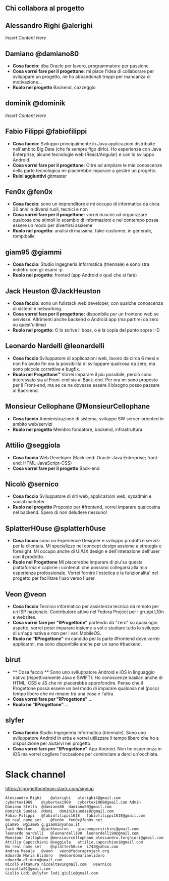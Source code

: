 ## Chi collabora al progetto

## Alessandro Righi @alerighi
*Insert Content Here*

## Damiano @damiano80
* **Cosa faccio**: dba Oracle per lavoro, programmatore per passione
* **Cosa vorrei fare per il progettone**: mi piace l'idea di collaborare per sviluppare un progetto, ne ho abbandonati troppi per mancanza di motivazione...
* **Ruolo nel progetto** Backend, cazzeggio 

## dominik @dominik 
*Insert Content Here*

## Fabio Filippi @fabiofilippi
* **Cosa faccio**: Sviluppo principalmente in Java applicazioni distribuite nell'ambito Big Data (che fa sempre figo dirlo). Ho esperienza con Java Enterprise,  alcune tecnologie web (React/Angular) e con lo sviluppo Android.
* **Cosa vorrei fare per il progettone**: Oltre ad ampliare le mie conoscenze nella parte tecnologica mi piacerebbe imparare a gestire un progetto.
* **Ruloi aggiuntivi** gitmaster


## Fen0x @fen0x
* **Cosa faccio**: sono un imprenditore e mi occupo di informatica da circa 30 anni in diversi ruoli, tecnici e non
* **Cosa vorrei fare per il progettone**: vorrei riuscire ad organizzare qualcosa che stimoli lo scambio di informazioni e nel contempo possa essere un modo per divertirsi assieme
*  **Ruolo nel progetto**: analisi di massima, fake-customer, in generale, rompiballe


## giam95 @giammi 
* **Cosa faccio**: Studio Ingegneria Informatica (triennale) e sono stra indietro con gli esami :p
* **Ruolo nel progetto**: fronted (app Android o quel che si farà)

## Jack Heuston @JackHeuston
* **Cosa faccio:** sono un fullstack web developer, con qualche conoscenza di sistemi e networking.
* **Cosa vorrei fare per il progettone:** disponibile per un frontend web se servisse. Altrimenti anche backend o Android app (ma partirei da zero su quest'ultima)
* **Ruolo nel progetto:** O lo scrive il boss, o è la copia del punto sopra :-D

## Leonardo Nardelli @leonardelli 
* **Cosa faccio** Sviluppatore di applicazioni web, lavoro da circa 6 mesi e non ho avuto fin ora la possibilità di sviluppare qualcosa da zero, ma sono piccole correttive e bugfix.
* **Ruolo nel Progettone™** Vorrei imparare il più possibile, perciò sono interessato sia al Front-end sia al Back-end. Per ora mi sono proposto per il Front-end, ma se ce ne dovesse essere il bisogno posso passare al Back-end.

## Monsieur Cellophane @MonsieurCellophane
* **Cosa faccio** Amministrazione di sistema, sviluppo SW server-oriented in ambito web/servizi
* **Ruolo nel progetto** Membro fondatore, backend, infrastruttura. 

## Attilio @seggiola
* **Cosa faccio** Web Developer (Back-end: Oracle-Java Enterprise; front-end: HTML-JavaScript-CSS)
* **Cosa vorrei fare per il progetto** Back-end

## Nicolò @sernico
* **Cosa faccio** Sviluppatore di siti web, applicazioni web, sysadmin e social marketer
* **Ruolo nel progetto** Proposto per #frontend, vorrei imparare qualcosina nel backend. Spero di non deludere nessuno!

## SplatterH0use @splatterh0use
* **Cosa faccio** sono un Experience Designer e sviluppo prodotti e servizi per la clientala. Mi specializzo nel concept design assieme a strategia e foresight. Mi occupo anche di UI/UX design e dell'interazione dell'user con il prodotto.
* **Ruole nel Progettone** Mi piacerebbe imparare di piu'su questa piattaforma e capirne i contenuti che possono collegarsi alla mia esperienza professionale. Vorrei fornire l'estetica e la funzionalita' nel progetto per facilitare l'uso verso l'user. 

## Veon  @veon

* **Cosa faccio** Tecnico informatico per assistenza tecnica da remoto per un ISP nazionale. Contributore attivo nel Fedora Project per i gruppi L10n e websites.
* **Cosa vorrei fare per "IlProgettone"** partendo da "zero" su quasi ogni aspetto, vorrei poter imparare insieme a voi e studiare tutto lo sviluppo di un'app nativa e non per i vari MobileOS.
* **Ruolo ne "IlProgettone"** mi candido per la parte #frontend dove vorrei applicarmi, ma sono disponibile anche per un sano #backend.

## birut
* ** Cosa faccio ** Sono uno sviluppatore Android e iOS in linguaggio nativo (rispettivamente Java e SWIFT). 
Ho conoscenze basilari anche di HTML, CSS e JS che mi piacerebbe approfondire. Penso che il Progettone possa essere un bel modo di 
imparare qualcosa nel (poco) tempo libero che mi rimane tra una cosa e l'altra. 
* **Cosa vorrei fare per "IlProgettone"** ...
* **Ruolo ne "IlProgettone"** ...

## slyfer
* **Cosa faccio** Studio Ingegneria Informatica (triennale). Sono uno sviluppatore Android in erba e vorrei utilizzare il tempo libero che ho a disposizione per aiutarvi nel progetto.
* **Cosa vorrei fare per "IlProgettone"** App Android. Non ho esperienza in iOS ma vorrei cogliere l'occasione per cominciare a darci un'occhiata.

# Slack channel

https://ilprogettoneteam.slack.com/signup


    Alessandro Righi	@alerighi	alerighi4@gmail.com
    cybertex1969	@cybertex1969	cybertex1969@gmail.com Admin
    Damiano Stella	@damiano80	damiano80@gmail.com
    Dominik Sundas	@domi	dominiksundas8@gmail.com
    Fabio Filippi	@fabiofilippi1618	fabiofilippi1618@gmail.com
    No real name set	@fen0x	fen0x@fen0x.net 
    giam95	@giam95	g.giammi@yahoo.it
    Jack Heuston	@jackheuston	giacomopersichini@gmail.com
    leonardo nardelli	@leonardelli90	leonardelli90@gmail.com
    Monsieur Cellophane	@monsieurcellophane	alessandro.forghieri@gmail.com
    Attilio Capocchiani	@seggiola	attilio.capocchiani@gmail.com
    No real name set	@splatterh0use	i742@yahoo.com
    Andrea Masala	@veon	veon@fedoraproject.org
	Edoardo Maria Elidoro   @edoardomariaelidoro   edoardo.elidoro@gmail.com
	Nicolò Altamura nicoalta01@gmail.com   @sernico            nicoalta01@gmail.com
	Giulio Lodi @slyfer lodi.giulio@gmail.com


 
 
